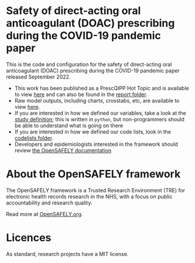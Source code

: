 # Safety of direct-acting oral anticoagulant (DOAC) prescribing during the COVID-19 pandemic paper

This is the code and configuration for the safety of direct-acting oral anticoagulant (DOAC) prescribing during the COVID-19
pandemic paper released September 2022.

* This work has been published as a PrescQIPP Hot Topic and is available to view [here](https://www.prescqipp.info/our-resources/webkits/hot-topics/) and can also be found in the [report folder](report/hot-topic-safety-of-doac-prescribing-during-covid19-26.pdf).
* Raw model outputs, including charts, crosstabs, etc, are available to view [here](https://jobs.opensafely.org/prescqipp/direct-oral-anticoagulant-doac-prescribing-during-covid-19/the_effects_of_covid-19_on_doac_prescribing/outputs/).
* If you are interested in how we defined our variables, take a look at the [study definition](analysis/study_definition.py); this is written in `python`, but non-programmers should be able to understand what is going on there
* If you are interested in how we defined our code lists, look in the [codelists folder](./codelists/).
* Developers and epidemiologists interested in the framework should review [the OpenSAFELY documentation](https://docs.opensafely.org)

# About the OpenSAFELY framework

The OpenSAFELY framework is a Trusted Research Environment (TRE) for electronic
health records research in the NHS, with a focus on public accountability and
research quality.

Read more at [OpenSAFELY.org](https://opensafely.org).

# Licences
As standard, research projects have a MIT license. 
